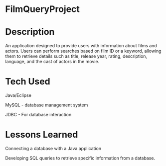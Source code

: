 # FilmQueryProject

# Description
An application designed to provide users with information about films and actors. Users can perform searches based on film ID or a keyword, allowing them to retrieve details such as title, release year, rating, description, language, and the cast of actors in the movie.

# Tech Used
Java/Eclipse

MySQL - database management system

JDBC - For database interaction

# Lessons Learned
Connecting a database with a Java application

Developing SQL queries to retrieve specific information from a database.

